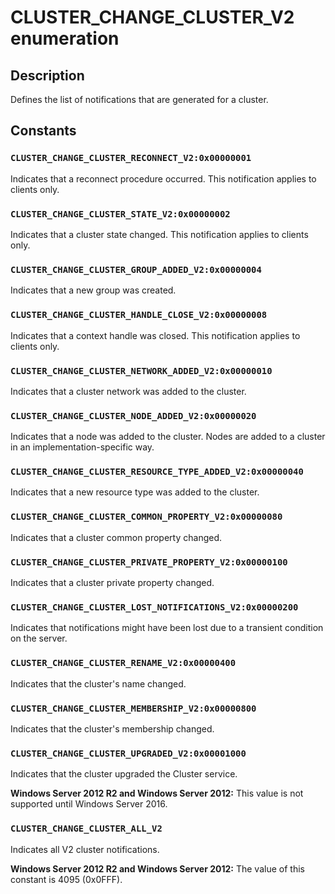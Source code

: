 # CLUSTER_CHANGE_CLUSTER_V2 enumeration

## Description

Defines the list of notifications that are generated for a cluster.

## Constants

### `CLUSTER_CHANGE_CLUSTER_RECONNECT_V2:0x00000001`

Indicates that a reconnect procedure occurred. This notification applies to clients only.

### `CLUSTER_CHANGE_CLUSTER_STATE_V2:0x00000002`

Indicates that a cluster state changed. This notification applies to clients only.

### `CLUSTER_CHANGE_CLUSTER_GROUP_ADDED_V2:0x00000004`

Indicates that a new group was created.

### `CLUSTER_CHANGE_CLUSTER_HANDLE_CLOSE_V2:0x00000008`

Indicates that a context handle was closed. This notification applies to clients only.

### `CLUSTER_CHANGE_CLUSTER_NETWORK_ADDED_V2:0x00000010`

Indicates that a cluster network was added to the cluster.

### `CLUSTER_CHANGE_CLUSTER_NODE_ADDED_V2:0x00000020`

Indicates that a node was added to the cluster. Nodes are added to a cluster in an implementation-specific way.

### `CLUSTER_CHANGE_CLUSTER_RESOURCE_TYPE_ADDED_V2:0x00000040`

Indicates that a new resource type was added to the cluster.

### `CLUSTER_CHANGE_CLUSTER_COMMON_PROPERTY_V2:0x00000080`

Indicates that a cluster common property changed.

### `CLUSTER_CHANGE_CLUSTER_PRIVATE_PROPERTY_V2:0x00000100`

Indicates that a cluster private property changed.

### `CLUSTER_CHANGE_CLUSTER_LOST_NOTIFICATIONS_V2:0x00000200`

Indicates that notifications might have been lost due to a transient condition on the server.

### `CLUSTER_CHANGE_CLUSTER_RENAME_V2:0x00000400`

Indicates that the cluster's name changed.

### `CLUSTER_CHANGE_CLUSTER_MEMBERSHIP_V2:0x00000800`

Indicates that the cluster's membership changed.

### `CLUSTER_CHANGE_CLUSTER_UPGRADED_V2:0x00001000`

Indicates that the cluster upgraded the Cluster service.

**Windows Server 2012 R2 and Windows Server 2012:** This value is not supported until Windows Server 2016.

### `CLUSTER_CHANGE_CLUSTER_ALL_V2`

Indicates all V2 cluster notifications.

**Windows Server 2012 R2 and Windows Server 2012:** The value of this constant is 4095 (0x0FFF).